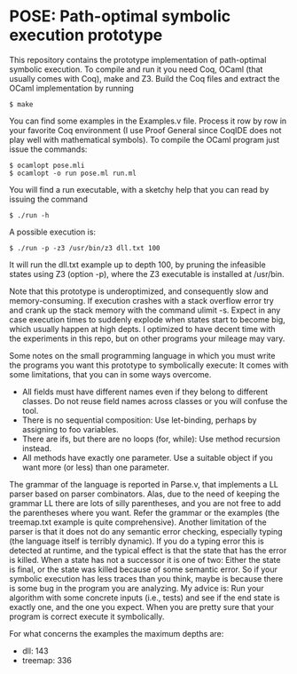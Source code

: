 # POSE: Path-optimal symbolic execution prototype

This repository contains the prototype implementation of path-optimal symbolic execution. To compile and run it you need Coq, OCaml (that usually comes with Coq), make and Z3. Build the Coq files and extract the OCaml implementation by running

    $ make

You can find some examples in the Examples.v file. Process it row by row in your favorite Coq environment (I use Proof General since CoqIDE does not play well with mathematical symbols). To compile the OCaml program just issue the commands:

    $ ocamlopt pose.mli
    $ ocamlopt -o run pose.ml run.ml

You will find a run executable, with a sketchy help that you can read by issuing the command

    $ ./run -h


A possible execution is:

    $ ./run -p -z3 /usr/bin/z3 dll.txt 100

It will run the dll.txt example up to depth 100, by pruning the infeasible states using Z3 (option -p), where the Z3 executable is installed at /usr/bin.

Note that this prototype is underoptimized, and consequently slow and memory-consuming. If execution crashes with a stack overflow error try and crank up the stack memory with the command ulimit -s. Expect in any case execution times to suddenly explode when states start to become big, which usually happen at high depts. I optimized to have decent time with the experiments in this repo, but on other programs your mileage may vary.

Some notes on the small programming language in which you must write the programs you want this prototype to symbolically execute: It comes with some limitations, that you can in some ways overcome.

* All fields must have different names even if they belong to different classes. Do not reuse field names across classes or you will confuse the tool.
* There is no sequential composition: Use let-binding, perhaps by assigning to foo variables.
* There are ifs, but there are no loops (for, while): Use method recursion instead.
* All methods have exactly one parameter. Use a suitable object if you want more (or less) than one parameter.

The grammar of the language is reported in Parse.v, that implements a LL parser based on parser combinators. Alas, due to the need of keeping the grammar LL there are lots of silly parentheses, and you are not free to add the parentheses where you want. Refer the grammar or the examples (the treemap.txt example is quite comprehensive). Another limitation of the parser is that it does not do any semantic error checking, especially typing (the language itself is terribly dynamic). If you do a typing error this is detected at runtime, and the typical effect is that the state that has the error is killed. When a state has not a successor it is one of two: Either the state is final, or the state was killed because of some semantic error. So if your symbolic execution has less traces than you think, maybe is because there is some bug in the program you are analyzing. My advice is: Run your algorithm with some concrete inputs (i.e., tests) and see if the end state is exactly one, and the one you expect. When you are pretty sure that your program is correct execute it symbolically.

For what concerns the examples the maximum depths are:

* dll: 143
* treemap: 336

